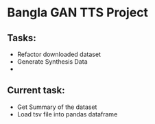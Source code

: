 # Bangla GAN TTS Project

## Tasks:

* Refactor downloaded dataset
* Generate Synthesis Data
* 

## Current task: 

* Get Summary of the dataset
* Load tsv file into pandas dataframe